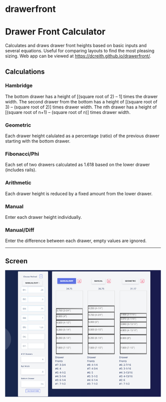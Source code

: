 # drawerfront
<h1>Drawer Front Calculator</h1>

Calculates and draws drawer front heights based on basic inputs and several equations. Useful for comparing layouts to find the most pleasing sizing. Web app can be viewed at https://dcreith.github.io/drawerfront/.

<h2>Calculations</h2>

<h3>Hambridge</h3>
The bottom drawer has a height of [(square root of 2) – 1] times the drawer width.
The second drawer from the bottom has a height of [(square root of 3) – (square root of 2)] times drawer width.
The nth drawer has a height of [(square root of n+1) – (square root of n)] times drawer width.

<h3>Geometric</h3>
Each drawer height calulated as a percentage (ratio) of the previous drawer starting with the bottom drawer.

<h3>Fibonacci/Phi</h3>
Each set of two drawers calculated as 1.618 based on the lower drawer (includes rails).

<h3>Arithmetic</h3>
Each drawer height is reduced by a fixed amount from the lower drawer.

<h3>Manual</h3>
Enter each drawer height individually.

<h3>Manual/Diff</h3>

Enter the difference between each drawer, empty values are ignored.

<hr/>

<h2>Screen</h2>



<img src="screen_1.png"/>
